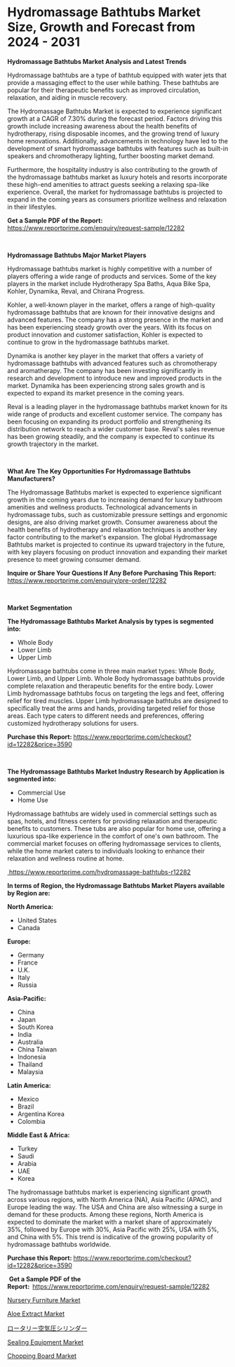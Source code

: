 <p><h1>Hydromassage Bathtubs Market Size, Growth and Forecast from 2024 - 2031</h1></p><p><strong>Hydromassage Bathtubs Market Analysis and Latest Trends</strong></p>
<p><p>Hydromassage bathtubs are a type of bathtub equipped with water jets that provide a massaging effect to the user while bathing. These bathtubs are popular for their therapeutic benefits such as improved circulation, relaxation, and aiding in muscle recovery.</p><p>The Hydromassage Bathtubs Market is expected to experience significant growth at a CAGR of 7.30% during the forecast period. Factors driving this growth include increasing awareness about the health benefits of hydrotherapy, rising disposable incomes, and the growing trend of luxury home renovations. Additionally, advancements in technology have led to the development of smart hydromassage bathtubs with features such as built-in speakers and chromotherapy lighting, further boosting market demand.</p><p>Furthermore, the hospitality industry is also contributing to the growth of the hydromassage bathtubs market as luxury hotels and resorts incorporate these high-end amenities to attract guests seeking a relaxing spa-like experience. Overall, the market for hydromassage bathtubs is projected to expand in the coming years as consumers prioritize wellness and relaxation in their lifestyles.</p></p>
<p><strong>Get a Sample PDF of the Report:&nbsp;</strong> <a href="https://www.reportprime.com/enquiry/request-sample/12282">https://www.reportprime.com/enquiry/request-sample/12282</a></p>
<p>&nbsp;</p>
<p><strong>Hydromassage Bathtubs Major Market Players</strong></p>
<p><p>Hydromassage bathtubs market is highly competitive with a number of players offering a wide range of products and services. Some of the key players in the market include Hydrotherapy Spa Baths, Aqua Bike Spa, Kohler, Dynamika, Reval, and Chirana Progress.</p><p>Kohler, a well-known player in the market, offers a range of high-quality hydromassage bathtubs that are known for their innovative designs and advanced features. The company has a strong presence in the market and has been experiencing steady growth over the years. With its focus on product innovation and customer satisfaction, Kohler is expected to continue to grow in the hydromassage bathtubs market.</p><p>Dynamika is another key player in the market that offers a variety of hydromassage bathtubs with advanced features such as chromotherapy and aromatherapy. The company has been investing significantly in research and development to introduce new and improved products in the market. Dynamika has been experiencing strong sales growth and is expected to expand its market presence in the coming years.</p><p>Reval is a leading player in the hydromassage bathtubs market known for its wide range of products and excellent customer service. The company has been focusing on expanding its product portfolio and strengthening its distribution network to reach a wider customer base. Reval's sales revenue has been growing steadily, and the company is expected to continue its growth trajectory in the market.</p></p>
<p>&nbsp;</p>
<p><strong>What Are The Key Opportunities For Hydromassage Bathtubs Manufacturers?</strong></p>
<p><p>The Hydromassage Bathtubs market is expected to experience significant growth in the coming years due to increasing demand for luxury bathroom amenities and wellness products. Technological advancements in hydromassage tubs, such as customizable pressure settings and ergonomic designs, are also driving market growth. Consumer awareness about the health benefits of hydrotherapy and relaxation techniques is another key factor contributing to the market's expansion. The global Hydromassage Bathtubs market is projected to continue its upward trajectory in the future, with key players focusing on product innovation and expanding their market presence to meet growing consumer demand.</p></p>
<p><strong>Inquire or Share Your Questions If Any Before Purchasing This Report:</strong> <a href="https://www.reportprime.com/enquiry/pre-order/12282">https://www.reportprime.com/enquiry/pre-order/12282</a></p>
<p>&nbsp;</p>
<p><strong>Market Segmentation</strong></p>
<p><strong>The Hydromassage Bathtubs Market Analysis by types is segmented into:</strong></p>
<p><ul><li>Whole Body</li><li>Lower Limb</li><li>Upper Limb</li></ul></p>
<p><p>Hydromassage bathtubs come in three main market types: Whole Body, Lower Limb, and Upper Limb. Whole Body hydromassage bathtubs provide complete relaxation and therapeutic benefits for the entire body. Lower Limb hydromassage bathtubs focus on targeting the legs and feet, offering relief for tired muscles. Upper Limb hydromassage bathtubs are designed to specifically treat the arms and hands, providing targeted relief for those areas. Each type caters to different needs and preferences, offering customized hydrotherapy solutions for users.</p></p>
<p><strong>Purchase this Report:&nbsp;</strong><a href="https://www.reportprime.com/checkout?id=12282&price=3590">https://www.reportprime.com/checkout?id=12282&price=3590</a></p>
<p>&nbsp;</p>
<p><strong>The Hydromassage Bathtubs Market Industry Research by Application is segmented into:</strong></p>
<p><ul><li>Commercial Use</li><li>Home Use</li></ul></p>
<p><p>Hydromassage bathtubs are widely used in commercial settings such as spas, hotels, and fitness centers for providing relaxation and therapeutic benefits to customers. These tubs are also popular for home use, offering a luxurious spa-like experience in the comfort of one's own bathroom. The commercial market focuses on offering hydromassage services to clients, while the home market caters to individuals looking to enhance their relaxation and wellness routine at home.</p></p>
<p><a href="https://www.reportprime.com/hydromassage-bathtubs-r12282">&nbsp;https://www.reportprime.com/hydromassage-bathtubs-r12282</a></p>
<p><strong>In terms of Region, the Hydromassage Bathtubs Market Players available by Region are:</strong></p>
<p>
    <p> <strong> North America: </strong>
        <ul>
            <li>United States</li>
            <li>Canada</li>
        </ul>
        </p> 
    <p> <strong> Europe: </strong>
        <ul>
            <li>Germany</li>
            <li>France</li>
            <li>U.K.</li>
            <li>Italy</li>
            <li>Russia</li>
        </ul>
        </p> 
    <p> <strong> Asia-Pacific: </strong>
        <ul>
            <li>China</li>
            <li>Japan</li>
            <li>South Korea</li>
            <li>India</li>
            <li>Australia</li>
            <li>China Taiwan</li>
            <li>Indonesia</li>
            <li>Thailand</li>
            <li>Malaysia</li>
        </ul>
        </p> 
    <p> <strong> Latin America: </strong>
        <ul>
            <li>Mexico</li>
            <li>Brazil</li>
            <li>Argentina Korea</li>
            <li>Colombia</li>
        </ul>
        </p> 
    <p> <strong> Middle East & Africa: </strong>
        <ul>
            <li>Turkey</li>
            <li>Saudi</li>
            <li>Arabia</li>
            <li>UAE</li>
            <li>Korea</li>
        </ul>
    </p>
    </p>
<p><p>The hydromassage bathtubs market is experiencing significant growth across various regions, with North America (NA), Asia Pacific (APAC), and Europe leading the way. The USA and China are also witnessing a surge in demand for these products. Among these regions, North America is expected to dominate the market with a market share of approximately 35%, followed by Europe with 30%, Asia Pacific with 25%, USA with 5%, and China with 5%. This trend is indicative of the growing popularity of hydromassage bathtubs worldwide.</p></p>
<p><strong>Purchase this Report: </strong><a href="https://www.reportprime.com/checkout?id=12282&price=3590">https://www.reportprime.com/checkout?id=12282&price=3590</a></p>
<p>&nbsp;<strong>Get a Sample PDF of the Report:&nbsp;&nbsp;</strong><a href="https://www.reportprime.com/enquiry/request-sample/12282">https://www.reportprime.com/enquiry/request-sample/12282</a></p>
<p><strong></strong></p>
<p><p><a href="https://issuu.com/reportprime-2/docs/nursery-furniture-market-size-2030.pptx">Nursery Furniture Market</a></p><p><a href="https://github.com/Whitneyboyettebo9kiw7yr13/Market-Research-Report-List-2/blob/main/aloe-extract-market.md">Aloe Extract Market</a></p><p><a href="https://github.com/hardee896/Market-Research-Report-List-1/blob/main/700655070348.md">ロータリー空気圧シリンダー</a></p><p><a href="https://www.linkedin.com/pulse/sealing-equipment-market-exploring-share-trends-future-growth-ehv8c">Sealing Equipment Market</a></p><p><a href="https://github.com/sonuprakash1/Market-Research-Report-List-2/blob/main/chopping-board-market.md">Chopping Board Market</a></p></p>